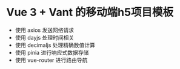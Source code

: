 # Vue 3 + Vant 的移动端h5项目模板
- 使用 axios 发送网络请求
- 使用 dayjs 处理时间相关
- 使用 decimaljs 处理精确数值计算
- 使用 pinia 进行响应式数据存储
- 使用 vue-router 进行路由导航
